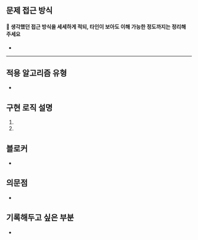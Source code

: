 ## 문제 접근 방식 
#### 📝 생각했던 접근 방식을 세세하게 적되, 타인이 보아도 이해 가능한 정도까지는 정리해 주세요
- 

---

## 적용 알고리즘 유형
- 

## 구현 로직 설명
1. 
2. 

## 블로커
- 

## 의문점
- 

## 기록해두고 싶은 부분
- 

